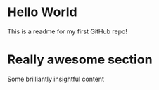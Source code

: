 # Hello World

This is a readme for my first GitHub repo! 

# Really awesome section

Some brilliantly insightful content
